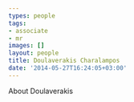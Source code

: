 ```yaml
---
types: people
tags:
- associate
- mr
images: []
layout: people
title: Doulaverakis Charalampos
date: '2014-05-27T16:24:05+03:00'
---
```

<p>About Doulaverakis</p>
